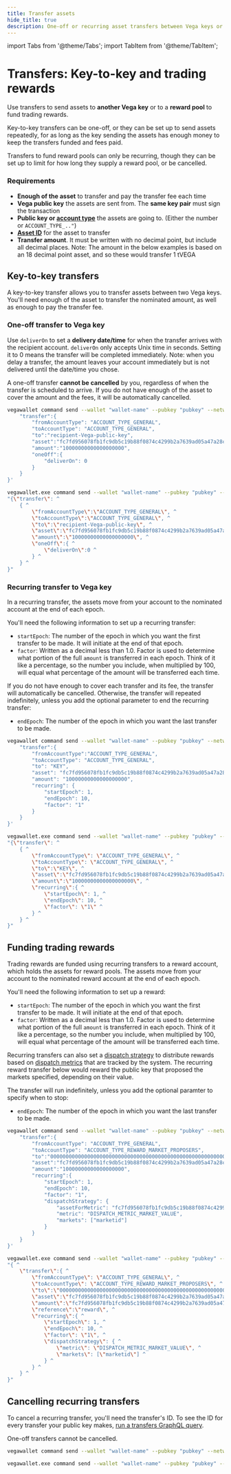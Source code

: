 ```yaml
---
title: Transfer assets
hide_title: true
description: One-off or recurring asset transfers between Vega keys or asset pools
---
```

import Tabs from '@theme/Tabs';
import TabItem from '@theme/TabItem';

# Transfers: Key-to-key and trading rewards
Use transfers to send assets to **another Vega key** or to a **reward pool** to fund trading rewards. 

Key-to-key transfers can be one-off, or they can be set up to send assets repeatedly, for as long as the key sending the assets has enough money to keep the transfers funded and fees paid.

Transfers to fund reward pools can only be recurring, though they can be set up to limit for how long they supply a reward pool, or be cancelled.

### Requirements
* **Enough of the asset** to transfer and pay the transfer fee each time
* **Vega public key** the assets are sent from. The **same key pair** must sign the transaction
* **Public key or [account type](../grpc/vega/vega.proto.mdx#accounttype)** the assets are going to. (Either the number or `ACCOUNT_TYPE_.."`)
* **[Asset ID](../graphql/queries/assets-connection.mdx)** for the asset to transfer
* **Transfer amount**. It must be written with no decimal point, but include all decimal places. Note: The amount in the below examples is based on an 18 decimal point asset, and so these would transfer 1 tVEGA

## Key-to-key transfers
A key-to-key transfer allows you to transfer assets between two Vega keys. You'll need enough of the asset to transfer the nominated amount, as well as enough to pay the transfer fee.

### One-off transfer to Vega key
Use `deliverOn` to set a **delivery date/time** for when the transfer arrives with the recipient account. `deliverOn` only accepts Unix time in seconds. Setting it to 0 means the transfer will be completed immediately. Note: when you delay a transfer, the amount leaves your account immediately but is not delivered until the date/time you chose.

A one-off transfer **cannot be cancelled** by you, regardless of when the transfer is scheduled to arrive. If you do not have enough of the asset to cover the amount and the fees, it will be automatically cancelled.

<Tabs groupId="KeytoKeytransferOnce">
<TabItem value="KeytoKeytransferOnceLinuxcmd" label="Linux / OSX command line example">

```bash
vegawallet command send --wallet "wallet-name" --pubkey "pubkey" --network fairground '{
    "transfer":{
        "fromAccountType": "ACCOUNT_TYPE_GENERAL",
        "toAccountType": "ACCOUNT_TYPE_GENERAL",
        "to":"recipient-Vega-public-key",
        "asset":"fc7fd956078fb1fc9db5c19b88f0874c4299b2a7639ad05a47a28c0aef291b55",
        "amount":"10000000000000000000",
        "oneOff":{ 
            "deliverOn": 0
        }
    }
}'
```
</TabItem>
<TabItem value="KeytoKeytransferOnceWincmd" label="Windows command line example">

```bash
vegawallet.exe command send --wallet "wallet-name" --pubkey "pubkey" --network fairground ^
"{\"transfer\": ^
    { ^
        \"fromAccountType\":\"ACCOUNT_TYPE_GENERAL\", ^
        \"toAccountType\":\"ACCOUNT_TYPE_GENERAL\", ^
        \"to\":\"recipient-Vega-public-key\", ^
        \"asset\":\"fc7fd956078fb1fc9db5c19b88f0874c4299b2a7639ad05a47a28c0aef291b55\", ^
        \"amount\":\"10000000000000000000\", ^
        \"oneOff\":{ ^
            \"deliverOn\":0 ^
        } ^
    } ^
}"
```
</TabItem>
</Tabs>

### Recurring transfer to Vega key
In a recurring transfer, the assets move from your account to the nominated account at the end of each epoch.

You'll need the following information to set up a recurring transfer: 
* `startEpoch`: The number of the epoch in which you want the first transfer to be made. It will initiate at the end of that epoch.
* `factor`: Written as a decimal less than 1.0. Factor is used to determine what portion of the full `amount` is transferred in each epoch. Think of it like a percentage, so the number you include, when multiplied by 100, will equal what percentage of the amount will be transferred each time. 

If you do not have enough to cover each transfer and its fee, the transfer will automatically be cancelled. Otherwise, the transfer will repeated indefinitely, unless you add the optional parameter to end the recurring transfer:
* `endEpoch`: The number of the epoch in which you want the last transfer to be made.

<Tabs groupId="KeytoKeytransferRepeat">
<TabItem value="KeytoKeytransferRepeatLinuxcmd" label="Linux / OSX command line">

```bash
vegawallet command send --wallet "wallet-name" --pubkey "pubkey" --network fairground '{
    "transfer":{
        "fromAccountType":"ACCOUNT_TYPE_GENERAL",
        "toAccountType": "ACCOUNT_TYPE_GENERAL",
        "to": "KEY",
        "asset": "fc7fd956078fb1fc9db5c19b88f0874c4299b2a7639ad05a47a28c0aef291b55",
        "amount": "10000000000000000000",
        "recurring": {
            "startEpoch": 1,
            "endEpoch": 10,
            "factor": "1"
        }
    }
}'
```
</TabItem>
<TabItem value="KeytoKeytransferRepeatcmdWin" label="Windows command line example">

```bash
vegawallet.exe command send --wallet "wallet-name" --pubkey "pubkey" --network fairground ^
"{\"transfer\": ^
    { ^
        \"fromAccountType\": \"ACCOUNT_TYPE_GENERAL\", ^
        \"toAccountType\": \"ACCOUNT_TYPE_GENERAL\", ^
        \"to\":\"KEY\", ^
        \"asset\":\"fc7fd956078fb1fc9db5c19b88f0874c4299b2a7639ad05a47a28c0aef291b55\", ^
        \"amount\":\"10000000000000000000\", ^
        \"recurring\":{ ^
            \"startEpoch\": 1, ^
            \"endEpoch\": 10, ^
            \"factor\": \"1\" ^
        } ^
    } ^
}"
```
</TabItem>
</Tabs>

## Funding trading rewards
Trading rewards are funded using recurring transfers to a reward account, which holds the assets for reward pools. The assets move from your account to the nominated reward account at the end of each epoch.

You'll need the following information to set up a reward: 
* `startEpoch`: The number of the epoch in which you want the first transfer to be made. It will initiate at the end of that epoch.
* `factor`: Written as a decimal less than 1.0. Factor is used to determine what portion of the full `amount` is transferred in each epoch. Think of it like a percentage, so the number you include, when multiplied by 100, will equal what percentage of the amount will be transferred each time. 

Recurring transfers can also set a [dispatch strategy](../grpc/vega/vega.proto.mdx#dispatchstrategy) to distribute rewards based on [dispatch metrics](../grpc/vega/vega.proto.mdx#dispatchmetric) that are tracked by the system. The recurring reward transfer below would reward the public key that proposed the markets specified, depending on their value.

The transfer will run indefinitely, unless you add the optional paramter to specify when to stop:
* `endEpoch`: The number of the epoch in which you want the last transfer to be made.
 
<Tabs groupId="KeytoPooltransferRepeat">
<TabItem value="KeytoPooltransferRepeatLinuxcmd" label="Linux / OSX command line">

```bash
vegawallet command send --wallet "wallet-name" --pubkey "pubkey" --network fairground '{
    "transfer":{
        "fromAccountType": "ACCOUNT_TYPE_GENERAL",
        "toAccountType": "ACCOUNT_TYPE_REWARD_MARKET_PROPOSERS",
        "to":"0000000000000000000000000000000000000000000000000000000000000000",
        "asset":"fc7fd956078fb1fc9db5c19b88f0874c4299b2a7639ad05a47a28c0aef291b55",
        "amount":"10000000000000000000",
        "recurring":{
            "startEpoch": 1,
            "endEpoch": 10,
            "factor": "1",
            "dispatchStrategy": {
                "assetForMetric": "fc7fd956078fb1fc9db5c19b88f0874c4299b2a7639ad05a47a28c0aef291b55",
                "metric": "DISPATCH_METRIC_MARKET_VALUE",
                "markets": ["marketid"]
            }
        }
    }
}'
```
</TabItem>
<TabItem value="KeytoPooltransferRepeatWincmd" label="Windows command line example">

```bash
vegawallet.exe command send --wallet "wallet-name" --pubkey "pubkey" --network fairground ^
"{ ^
    \"transfer\":{ ^
        \"fromAccountType\": \"ACCOUNT_TYPE_GENERAL\", ^
        \"toAccountType\": \"ACCOUNT_TYPE_REWARD_MARKET_PROPOSERS\", ^
        \"to\":\"0000000000000000000000000000000000000000000000000000000000000000\", ^
        \"asset\":\"fc7fd956078fb1fc9db5c19b88f0874c4299b2a7639ad05a47a28c0aef291b55\", ^
        \"amount\":\"fc7fd956078fb1fc9db5c19b88f0874c4299b2a7639ad05a47a28c0aef291b55\", ^
        \"reference\":\"reward\", ^
        \"recurring\":{ ^
            \"startEpoch\": 1, ^
            \"endEpoch\": 10, ^
            \"factor\": \"1\", ^
            \"dispatchStrategy\": { ^
                \"metric\": \"DISPATCH_METRIC_MARKET_VALUE\", ^
                \"markets\": [\"marketid\"] ^
            } ^
        } ^
    } ^
}"
```
</TabItem>
</Tabs>

## Cancelling recurring transfers
To cancel a recurring transfer, you'll need the transfer's ID. To see the ID for every transfer your public key makes, [run a transfers GraphQL query](../graphql/queries/transfers-connection.mdx).

One-off transfers cannot be cancelled.

<Tabs groupId="canceltransfer">
<TabItem value="canceltransferLinuxcmd" label="Linux / OSX command line">

```bash
vegawallet command send --wallet "wallet-name" --pubkey "pubkey" --network fairground '{ "cancelTransfer": { "transferId": "123" }}'
```
</TabItem>
<TabItem value="canceltransferWincmd" label="Windows command line example">

```bash
vegawallet.exe command send --wallet "wallet-name" --pubkey "pubkey" --network fairground "{ \"cancelTransfer\": {  \"transferId\": \"123\" }}"
``` 
</TabItem>
</Tabs>
